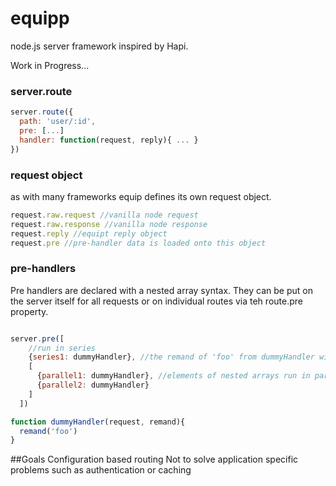 equipp
======

node.js server framework inspired by Hapi.

Work in Progress...

### server.route
```js
server.route({
  path: 'user/:id',
  pre: [...]
  handler: function(request, reply){ ... }
})
```

### request object
as with many frameworks equip defines its own request object.
```js
request.raw.request //vanilla node request
request.raw.response //vanilla node response
request.reply //equipt reply object
request.pre //pre-handler data is loaded onto this object
```

### pre-handlers
Pre handlers are declared with a nested array syntax.  They can be put on the server itself for all requests or on individual routes via teh route.pre property.
```js

server.pre([
    //run in series
    {series1: dummyHandler}, //the remand of 'foo' from dummyHandler will be mapped onto request.pre.series1.
    [
      {parallel1: dummyHandler}, //elements of nested arrays run in parallel.
      {parallel2: dummyHandler}
    ]
  ])

function dummyHandler(request, remand){
  remand('foo')
}
```

##Goals
Configuration based routing
Not to solve application specific problems such as authentication or caching




